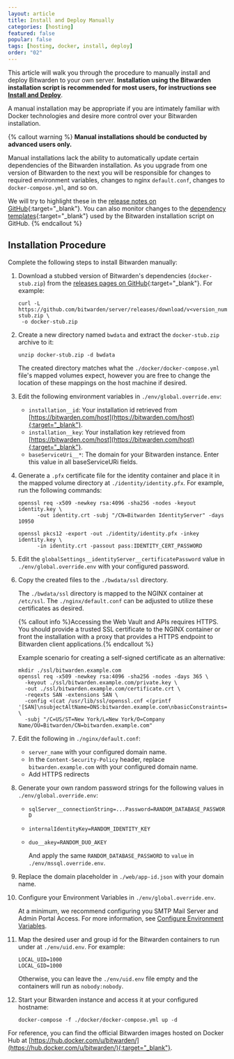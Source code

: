 ```yaml
---
layout: article
title: Install and Deploy Manually
categories: [hosting]
featured: false
popular: false
tags: [hosting, docker, install, deploy]
order: "02"
---
```

This article will walk you through the procedure to manually install and deploy Bitwarden to your own server. **Installation using the Bitwarden installation script is recommended for most users, for instructions see [Install and Deploy]({{site.baseurl}}/article/install-on-premise/)**.

A manual installation may be appropriate if you are intimately familiar with Docker technologies and desire more control over your Bitwarden installation.

{% callout warning %}
**Manual installations should be conducted by advanced users only.**

Manual installations lack the ability to automatically update certain dependencies of the Bitwarden installation. As you upgrade from one version of Bitwarden to the next you will be responsible for changes to required environment variables, changes to nginx `default.conf`, changes to `docker-compose.yml`, and so on.

We will try to highlight these in the [release notes on GitHub](https://github.com/bitwarden/server/releases){:target="_blank"}. You can also monitor changes to the [dependency templates](https://github.com/bitwarden/server/tree/master/util/Setup/Templates){:target="_blank"} used by the Bitwarden installation script on GitHub.
{% endcallout %}

## Installation Procedure

Complete the following steps to install Bitwarden manually:

1. Download a stubbed version of Bitwarden's dependencies (`docker-stub.zip`) from the [releases pages on GitHub](https://github.com/bitwarden/server/releases){:target="_blank"}. For example:

   ```
   curl -L https://github.com/bitwarden/server/releases/download/v<version_number>/docker-stub.zip \
    -o docker-stub.zip
   ```

2. Create a new directory named `bwdata` and extract the `docker-stub.zip` archive to it:

   ```
   unzip docker-stub.zip -d bwdata
   ```

   The created directory matches what the `./docker/docker-compose.yml` file's mapped volumes expect, however you are free to change the location of these mappings on the host machine if desired.

3. Edit the following environment variables in `./env/global.override.env`:

   - `installation__id`: Your installation id retrieved from [https://bitwarden.com/host](https://bitwarden.com/host){:target="_blank"}.
   - `installation__key`: Your installation key retrieved from [https://bitwarden.com/host](https://bitwarden.com/host){:target="_blank"}.
   - `baseServiceUri__*`: The domain for your Bitwarden instance. Enter this value in all baseServiceURi fields.
4. Generate a `.pfx` certificate file for the identity container and place it in the mapped volume directory at `./identity/identity.pfx`. For example, run the following commands:

   ```
   openssl req -x509 -newkey rsa:4096 -sha256 -nodes -keyout identity.key \
         -out identity.crt -subj "/CN=Bitwarden IdentityServer" -days 10950
   ```

   ```
   openssl pkcs12 -export -out ./identity/identity.pfx -inkey identity.key \
         -in identity.crt -passout pass:IDENTITY_CERT_PASSWORD
   ```
5. Edit the `globalSettings__identityServer__certificatePassword` value in `./env/global.override.env` with your configured password.
6. Copy the created files to the `./bwdata/ssl` directory.

   The `./bwdata/ssl` directory is mapped to the NGINX container at `/etc/ssl`. The `./nginx/default.conf` can be adjusted to utilize these certificates as desired.

   {% callout info %}Accessing the Web Vault and APIs requires HTTPS. You should provide a trusted SSL certificate to the NGINX container or front the installation with a proxy that provides a HTTPS endpoint to Bitwarden client applications.{% endcallout %}

   Example scenario for creating a self-signed certificate as an alternative:

   ```
   mkdir ./ssl/bitwarden.example.com
   openssl req -x509 -newkey rsa:4096 -sha256 -nodes -days 365 \
     -keyout ./ssl/bitwarden.example.com/private.key \
     -out ./ssl/bitwarden.example.com/certificate.crt \
     -reqexts SAN -extensions SAN \
     -config <(cat /usr/lib/ssl/openssl.cnf <(printf '[SAN]\nsubjectAltName=DNS:bitwarden.example.com\nbasicConstraints=CA:true')) \
     -subj "/C=US/ST=New York/L=New York/O=Company Name/OU=Bitwarden/CN=bitwarden.example.com"
   ```

7. Edit the following in `./nginx/default.conf`:

   - `server_name` with your configured domain name.
   - In the `Content-Security-Policy` header, replace `bitwarden.example.com` with your configured domain name.
   - Add HTTPS redirects
8. Generate your own random password strings for the following values in `./env/global.override.env`:

   - `sqlServer__connectionString=...Password=RANDOM_DATABASE_PASSWORD`
   - `internalIdentityKey=RANDOM_IDENTITY_KEY`
   - `duo__akey=RANDOM_DUO_AKEY`

     And apply the same `RANDOM_DATABASE_PASSWORD` to `value` in `./env/mssql.override.env`.
9.  Replace the domain placeholder in `./web/app-id.json` with your domain name.
10. Configure your Environment Variables in  `./env/global.override.env`.

    At a minimum, we recommend configuring you SMTP Mail Server and Admin Portal Access. For more information, see [Configure Environment Variables]({{site.baseurl}}/article/environment-variables/).

11. Map the desired user and group id for the Bitwarden containers to run under at `./env/uid.env`. For example:

    ```
    LOCAL_UID=1000
    LOCAL_GID=1000
    ```

    Otherwise, you can leave the `./env/uid.env` file empty and the containers will run as `nobody:nobody`.
12. Start your Bitwarden instance and access it at your configured hostname:

        docker-compose -f ./docker/docker-compose.yml up -d

For reference, you can find the official Bitwarden images hosted on Docker Hub at [https://hub.docker.com/u/bitwarden/](https://hub.docker.com/u/bitwarden/){:target="_blank"}.
